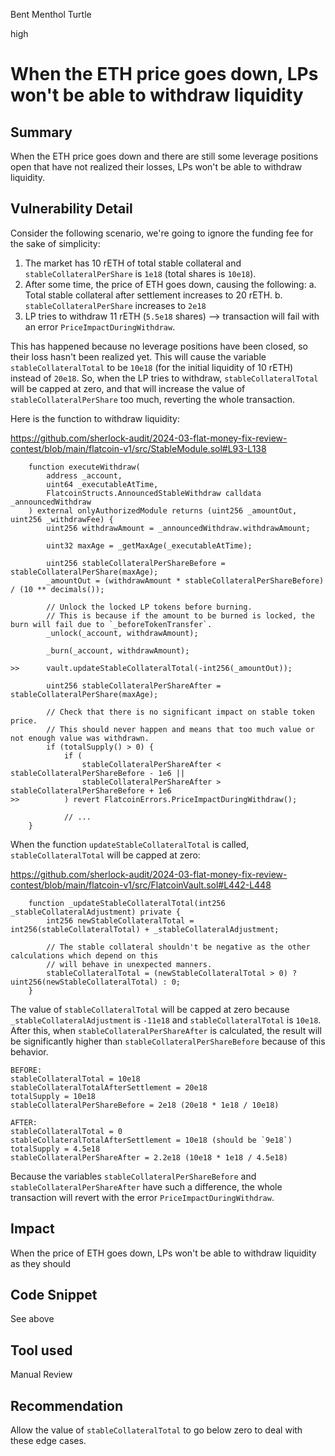 Bent Menthol Turtle

high

# When the ETH price goes down, LPs won't be able to withdraw liquidity

## Summary

When the ETH price goes down and there are still some leverage positions open that have not realized their losses, LPs won't be able to withdraw liquidity.

## Vulnerability Detail

Consider the following scenario, we're going to ignore the funding fee for the sake of simplicity:

1. The market has 10 rETH of total stable collateral and `stableCollateralPerShare` is `1e18` (total shares is `10e18`). 
2. After some time, the price of ETH goes down, causing the following:
    a. Total stable collateral after settlement increases to 20 rETH.
    b. `stableCollateralPerShare` increases to `2e18`
3. LP tries to withdraw 11 rETH (`5.5e18` shares) --> transaction will fail with an error `PriceImpactDuringWithdraw`.

This has happened because no leverage positions have been closed, so their loss hasn't been realized yet. This will cause the variable `stableCollateralTotal` to be `10e18` (for the initial liquidity of 10 rETH) instead of `20e18`. So, when the LP tries to withdraw, `stableCollateralTotal` will be capped at zero, and that will increase the value of `stableCollateralPerShare` too much, reverting the whole transaction.

Here is the function to withdraw liquidity:

https://github.com/sherlock-audit/2024-03-flat-money-fix-review-contest/blob/main/flatcoin-v1/src/StableModule.sol#L93-L138
```solidity
    function executeWithdraw(
        address _account,
        uint64 _executableAtTime,
        FlatcoinStructs.AnnouncedStableWithdraw calldata _announcedWithdraw
    ) external onlyAuthorizedModule returns (uint256 _amountOut, uint256 _withdrawFee) {
        uint256 withdrawAmount = _announcedWithdraw.withdrawAmount;

        uint32 maxAge = _getMaxAge(_executableAtTime);

        uint256 stableCollateralPerShareBefore = stableCollateralPerShare(maxAge);
        _amountOut = (withdrawAmount * stableCollateralPerShareBefore) / (10 ** decimals());

        // Unlock the locked LP tokens before burning.
        // This is because if the amount to be burned is locked, the burn will fail due to `_beforeTokenTransfer`.
        _unlock(_account, withdrawAmount);

        _burn(_account, withdrawAmount);

>>      vault.updateStableCollateralTotal(-int256(_amountOut));

        uint256 stableCollateralPerShareAfter = stableCollateralPerShare(maxAge);

        // Check that there is no significant impact on stable token price.
        // This should never happen and means that too much value or not enough value was withdrawn.
        if (totalSupply() > 0) {
            if (
                stableCollateralPerShareAfter < stableCollateralPerShareBefore - 1e6 ||
                stableCollateralPerShareAfter > stableCollateralPerShareBefore + 1e6
>>          ) revert FlatcoinErrors.PriceImpactDuringWithdraw();

            // ...
    }
```

When the function `updateStableCollateralTotal` is called, `stableCollateralTotal` will be capped at zero:

https://github.com/sherlock-audit/2024-03-flat-money-fix-review-contest/blob/main/flatcoin-v1/src/FlatcoinVault.sol#L442-L448
```solidity
    function _updateStableCollateralTotal(int256 _stableCollateralAdjustment) private {
        int256 newStableCollateralTotal = int256(stableCollateralTotal) + _stableCollateralAdjustment;

        // The stable collateral shouldn't be negative as the other calculations which depend on this
        // will behave in unexpected manners.
        stableCollateralTotal = (newStableCollateralTotal > 0) ? uint256(newStableCollateralTotal) : 0;
    }
```

The value of `stableCollateralTotal` will be capped at zero because `_stableCollateralAdjustment` is `-11e18` and `stableCollateralTotal` is `10e18`. After this, when `stableCollateralPerShareAfter` is calculated, the result will be significantly higher than `stableCollateralPerShareBefore` because of this behavior.

```solidity
BEFORE:
stableCollateralTotal = 10e18
stableCollateralTotalAfterSettlement = 20e18
totalSupply = 10e18
stableCollateralPerShareBefore = 2e18 (20e18 * 1e18 / 10e18)

AFTER: 
stableCollateralTotal = 0
stableCollateralTotalAfterSettlement = 10e18 (should be `9e18`)
totalSupply = 4.5e18
stableCollateralPerShareAfter = 2.2e18 (10e18 * 1e18 / 4.5e18)
```

Because the variables `stableCollateralPerShareBefore` and `stableCollateralPerShareAfter` have such a difference, the whole transaction will revert with the error `PriceImpactDuringWithdraw`. 

## Impact

When the price of ETH goes down, LPs won't be able to withdraw liquidity as they should

## Code Snippet

See above

## Tool used

Manual Review

## Recommendation

Allow the value of `stableCollateralTotal` to go below zero to deal with these edge cases. 
